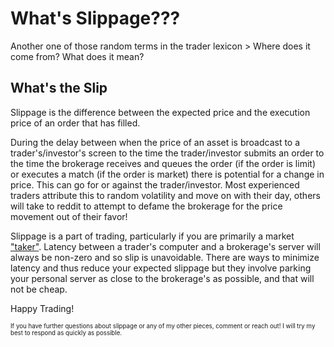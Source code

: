 # What's Slippage???

Another one of those random terms in the trader lexicon > Where does it come from? What does it mean?

## What's the Slip
Slippage is the difference between the expected price and the execution price of an order that has filled.

During the delay between when the price of an asset is broadcast to a trader's/investor's screen to the time the trader/investor submits an order to the time the brokerage receives and queues the order (if the order is limit) or executes a match (if the order is market) there is potential for a change in price. This can go for or against the trader/investor. Most experienced traders attribute this to random volatility and move on with their day, others will take to reddit to attempt to defame the brokerage for the price movement out of their favor!

Slippage is a part of trading, particularly if you are primarily a market ["taker"](./whats_bid_ask_pricing.md). Latency between a trader's computer and a brokerage's server will always be non-zero and so slip is unavoidable. There are ways to minimize latency and thus reduce your expected slippage but they involve parking your personal server as close to the brokerage's as possible, and that will not be cheap.

Happy Trading!

<sub><sup>If you have further questions about slippage or any of my other pieces, comment or reach out! I will try my best to respond as quickly as possible.</sup></sub>
